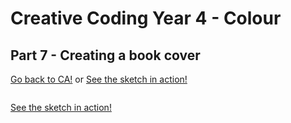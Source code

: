 # Creative Coding Year 4 - Colour
## Part 7 - Creating a book cover

[Go back to CA!](../) or [See the sketch in action!](sketch.html)

```javascript
```
[See the sketch in action!](sketch.html)
